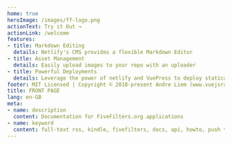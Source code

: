 ```yaml
---
home: true 
heroImage: /images/ff-logo.png
actionText: Try it Out →
actionLink: /welcome
features:
- title: Markdown Editing 
  details: Netlify's CMS provides a flexible Markdown Editor 
- title: Asset Management 
  details: Easily upload images to your repo with an uploader 
- title: Powerful Deployments
  details: Leverage the power of netlify and VuePress to deploy statically 
footer: MIT Licensed | Copyright © 2018-present Andre Liem (www.vuejsradar.com) 
title: FRONT PAGE
lang: en-GB
meta:
- name: description
  content: Documentation for FiveFilters.org applications
- name: keyword
  content: full-text rss, kindle, fivefilters, docs, api, howto, push to kindle, term extraction, install, pdf newspaper
---
```

